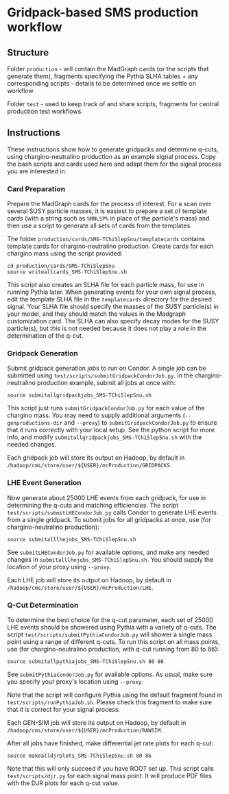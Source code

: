 # Gridpack-based SMS production workflow 

## Structure

Folder `production` - will contain the MadGraph cards (or the scripts that generate them), fragments specifying the Pythia SLHA tables + any corresponding scripts - details to be determined once we settle on workflow.

Folder `test` - used to keep track of and share scripts, fragments for central production test workflows. 

## Instructions

These instructions show how to generate gridpacks and determine q-cuts, using chargino-neutralino production as an example signal process.  Copy the bash scripts and cards used here and adapt them for the signal process you are interested in.  

### Card Preparation

Prepare the MadGraph cards for the process of interest. For a scan over several SUSY particle masses, it is easiest to prepare a set of template cards (with a string such as `%MNLSP%` in place of the particle's mass) and then use a script to generate all sets of cards from the templates.  

The folder `production/cards/SMS-TChiSlepSnu/templatecards` contains template cards for chargino-neutralino production. Create cards for each chargino mass using the script provided:
```
cd production/cards/SMS-TChiSlepSnu
source writeallcards_SMS-TChiSlepSnu.sh
```
This script also creates an SLHA file for each particle mass, for use in running Pythia later. When generating events for your own signal process, edit the template SLHA file in the `templatecards` directory for the desired signal. Your SLHA file should specify the masses of the SUSY particle(s) in your model, and they should match the values in the Madgraph customization card. The SLHA can also specify decay modes for the SUSY particle(s), but this is not needed because it does not play a role in the determination of the q-cut.

### Gridpack Generation

Submit gridpack generation jobs to run on Condor. A single job can be submitted using `test/scripts/submitGridpackCondorJob.py`. In the chargino-neutralino production example, submit all jobs at once with:
```
source submitallgridpackjobs_SMS-TChiSlepSnu.sh
```
This script just runs `submitGridpackCondorJob.py` for each value of the chargino mass.  You may need to supply additional arguments (`--genproductions-dir` and `--proxy`) to `submitGridpackCondorJob.py` to ensure that it runs correctly with your local setup. See the python script for more info, and modify `submitallgridpackjobs_SMS-TChiSlepSnu.sh` with the needed changes.

Each gridpack job will store its output on Hadoop, by default in `/hadoop/cms/store/user/${USER}/mcProduction/GRIDPACKS`.  

### LHE Event Generation

Now generate about 25000 LHE events from each gridpack, for use in determining the q-cuts and matching efficiencies.  The script `test/scripts/submitLHECondorJob.py` calls Condor to generate LHE events from a single gridpack. To submit jobs for all gridpacks at once, use (for chargino-neutralino production):
```
source submitalllhejobs_SMS-TChiSlepSnu.sh
```
See `submitLHECondorJob.py` for available options, and make any needed changes in `submitalllhejobs_SMS-TChiSlepSnu.sh`. You should supply the location of your proxy using `--proxy`.

Each LHE job will store its output on Hadoop, by default in `/hadoop/cms/store/user/${USER}/mcProduction/LHE`.  

### Q-Cut Determination

To determine the best choice for the q-cut parameter, each set of 25000 LHE events should be showered using Pythia with a variety of q-cuts.  The script `test/scripts/submitPythiaCondorJob.py` will shower a single mass point using a range of different q-cuts.  To run this script on all mass points, use (for chargino-neutralino production, with q-cut running from 80 to 86):
```
source submitallpythiajobs_SMS-TChiSlepSnu.sh 80 86
```
See `submitPythiaCondorJob.py` for available options. As usual, make sure you specify your proxy's location using `--proxy`.  

Note that the script will configure Pythia using the default fragment found in `test/scripts/runPythiaJob.sh`.  Please check this fragment to make sure that it is correct for your signal process.  

Each GEN-SIM job will store its output on Hadoop, by default in `/hadoop/cms/store/user/${USER}/mcProduction/RAWSIM`.  

After all jobs have finished, make differential jet rate plots for each q-cut:
```
source makealldjrplots_SMS-TChiSlepSnu.sh 80 86
```
Note that this will only succeed if you have ROOT set up. This script calls `test/scripts/djr.py` for each signal mass point.  It will produce PDF files with the DJR plots for each q-cut value.  
